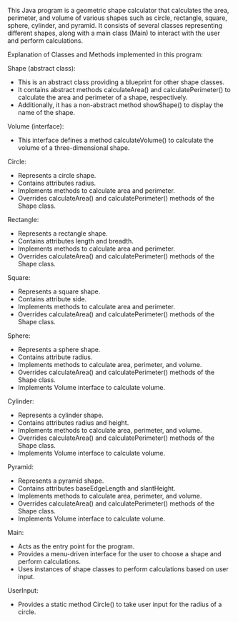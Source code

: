This Java program is a geometric shape calculator that calculates the area, perimeter, and volume of various shapes such as circle, rectangle, square, sphere, cylinder, and pyramid. It consists of several classes representing different shapes, along with a main class (Main) to interact with the user and perform calculations.

Explanation of Classes and Methods implemented in this program:

Shape (abstract class):
- This is an abstract class providing a blueprint for other shape classes.
- It contains abstract methods calculateArea() and calculatePerimeter() to calculate the area and perimeter of a shape, respectively.
- Additionally, it has a non-abstract method showShape() to display the name of the shape.

Volume (interface):
- This interface defines a method calculateVolume() to calculate the volume of a three-dimensional shape.

Circle:
- Represents a circle shape.
- Contains attributes radius.
- Implements methods to calculate area and perimeter.
- Overrides calculateArea() and calculatePerimeter() methods of the Shape class.

Rectangle:
- Represents a rectangle shape.
- Contains attributes length and breadth.
- Implements methods to calculate area and perimeter.
- Overrides calculateArea() and calculatePerimeter() methods of the Shape class.

Square:
- Represents a square shape.
- Contains attribute side.
- Implements methods to calculate area and perimeter.
- Overrides calculateArea() and calculatePerimeter() methods of the Shape class.

Sphere:
- Represents a sphere shape.
- Contains attribute radius.
- Implements methods to calculate area, perimeter, and volume.
- Overrides calculateArea() and calculatePerimeter() methods of the Shape class.
- Implements Volume interface to calculate volume.

Cylinder:
- Represents a cylinder shape.
- Contains attributes radius and height.
- Implements methods to calculate area, perimeter, and volume.
- Overrides calculateArea() and calculatePerimeter() methods of the Shape class.
- Implements Volume interface to calculate volume.

Pyramid:
- Represents a pyramid shape.
- Contains attributes baseEdgeLength and slantHeight.
- Implements methods to calculate area, perimeter, and volume.
- Overrides calculateArea() and calculatePerimeter() methods of the Shape class.
- Implements Volume interface to calculate volume.

Main:
- Acts as the entry point for the program.
- Provides a menu-driven interface for the user to choose a shape and perform calculations.
- Uses instances of shape classes to perform calculations based on user input.

UserInput:
- Provides a static method Circle() to take user input for the radius of a circle.
